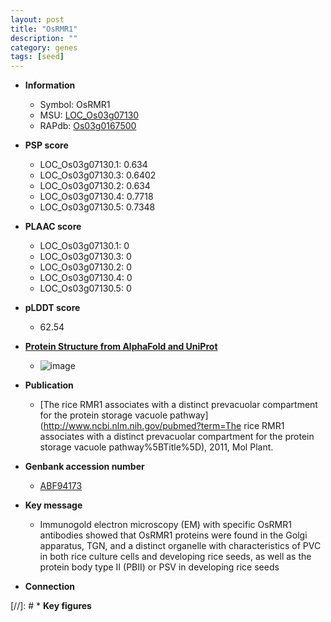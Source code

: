 ```yaml
---
layout: post
title: "OsRMR1"
description: ""
category: genes
tags: [seed]
---
```


* **Information**  
    + Symbol: OsRMR1  
    + MSU: [LOC_Os03g07130](http://rice.plantbiology.msu.edu/cgi-bin/ORF_infopage.cgi?orf=LOC_Os03g07130)  
    + RAPdb: [Os03g0167500](http://rapdb.dna.affrc.go.jp/viewer/gbrowse_details/irgsp1?name=Os03g0167500)  

* **PSP score**  
    + LOC_Os03g07130.1: 0.634 
    + LOC_Os03g07130.3: 0.6402 
    + LOC_Os03g07130.2: 0.634 
    + LOC_Os03g07130.4: 0.7718 
    + LOC_Os03g07130.5: 0.7348 

* **PLAAC score**  
    + LOC_Os03g07130.1: 0 
    + LOC_Os03g07130.3: 0 
    + LOC_Os03g07130.2: 0 
    + LOC_Os03g07130.4: 0 
    + LOC_Os03g07130.5: 0 

* **pLDDT score**
    + 62.54

* **[Protein Structure from AlphaFold and UniProt](https://www.uniprot.org/uniprotkb/Q10R93/entry#structure)**
    + ![image](https://ricepsp.github.io/images/Q1/AF-Q10R93-F1.png)

* **Publication**  
    + [The rice RMR1 associates with a distinct prevacuolar compartment for the protein storage vacuole pathway](http://www.ncbi.nlm.nih.gov/pubmed?term=The rice RMR1 associates with a distinct prevacuolar compartment for the protein storage vacuole pathway%5BTitle%5D), 2011, Mol Plant.

* **Genbank accession number**  
    + [ABF94173](http://www.ncbi.nlm.nih.gov/nuccore/ABF94173)

* **Key message**  
    + Immunogold electron microscopy (EM) with specific OsRMR1 antibodies showed that OsRMR1 proteins were found in the Golgi apparatus, TGN, and a distinct organelle with characteristics of PVC in both rice culture cells and developing rice seeds, as well as the protein body type II (PBII) or PSV in developing rice seeds

* **Connection**  

[//]: # * **Key figures**  


